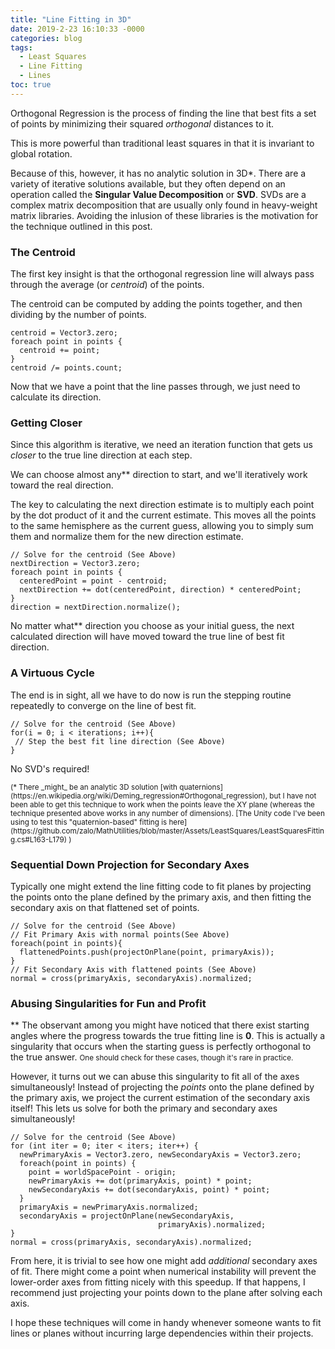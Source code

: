 ```yaml
---
title: "Line Fitting in 3D"
date: 2019-2-23 16:10:33 -0000
categories: blog
tags:
  - Least Squares
  - Line Fitting
  - Lines
toc: true
---
```


Orthogonal Regression is the process of finding the line that best fits a set of points by minimizing their squared _orthogonal_ distances to it.

<!-- Hide the Table of Contents (but keep the navigation :^) ... -->
<script type="text/javascript">
  document.getElementsByClassName('toc')[0].style.display = 'none';
</script>
<!-- Load the Three.js library, assorted helpers, and the actual line fitting script code... -->
<script type="text/javascript" src="../../assets/js/three.js"></script>
<script type="text/javascript" src="../../assets/js/DragControls.js"></script>
<script type="text/javascript" src="../../assets/js/OrbitControls.js"></script>
<script type="text/javascript" src="../../assets/js/IK/Environment.js"></script>
<script type="text/javascript" src="../../assets/js/LineFitting/LineFitting.js" orbit="enabled"
    residuals="enabled"></script>

This is more powerful than traditional least squares in that it is invariant to global rotation.

Because of this, however, it has no analytic solution in 3D*.  There are a variety of iterative solutions available, but they often depend on an operation called the **Singular Value Decomposition** or **SVD**.  SVDs are a complex matrix decomposition that are usually only found in heavy-weight matrix libraries.  Avoiding the inlusion of these libraries is the motivation for the technique outlined in this post.

### The Centroid

The first key insight is that the orthogonal regression line will always pass through the average (or _centroid_) of the points.

The centroid can be computed by adding the points together, and then dividing by the number of points.
```
centroid = Vector3.zero;
foreach point in points {
  centroid += point;
}
centroid /= points.count;
```
<script type="text/javascript" src="../../assets/js/LineFitting/VisualizeAverage.js" orbit="enabled"></script>

Now that we have a point that the line passes through, we just need to calculate its direction.

### Getting Closer

Since this algorithm is iterative, we need an iteration function that gets us _closer_ to the true line direction at each step.

We can choose almost any** direction to start, and we'll iteratively work toward the real direction.

The key to calculating the next direction estimate is to multiply each point by the dot product of it and the current estimate.   This moves all the points to the same hemisphere as the current guess, allowing you to simply sum them and normalize them for the new direction estimate.

```
// Solve for the centroid (See Above)
nextDirection = Vector3.zero;
foreach point in points {
  centeredPoint = point - centroid;
  nextDirection += dot(centeredPoint, direction) * centeredPoint;
}
direction = nextDirection.normalize();
```
<script type="text/javascript" src="../../assets/js/LineFitting/LineStepping.js" orbit="enabled"></script>

No matter what** direction you choose as your initial guess, the next calculated direction will have moved toward the true line of best fit direction.

### A Virtuous Cycle

The end is in sight, all we have to do now is run the stepping routine repeatedly to converge on the line of best fit.

```
// Solve for the centroid (See Above)
for(i = 0; i < iterations; i++){
 // Step the best fit line direction (See Above)
}
```
<script type="text/javascript" src="../../assets/js/LineFitting/LineFitting.js" orbit="enabled" residuals="disabled"></script>

No SVD's required!


<small>
(* There _might_ be an analytic 3D solution [with quaternions](https://en.wikipedia.org/wiki/Deming_regression#Orthogonal_regression), but I have not been able to get this technique to work when the points leave the XY plane (whereas the technique presented above works in any number of dimensions).  [The Unity code I've been using to test this "quaternion-based" fitting is here](https://github.com/zalo/MathUtilities/blob/master/Assets/LeastSquares/LeastSquaresFitting.cs#L163-L179) )
</small>

### Sequential Down Projection for Secondary Axes

Typically one might extend the line fitting code to fit planes by projecting the points onto the plane defined by the primary axis, and then fitting the secondary axis on that flattened set of points.

```
// Solve for the centroid (See Above)
// Fit Primary Axis with normal points(See Above)
foreach(point in points){
  flattenedPoints.push(projectOnPlane(point, primaryAxis));
} 
// Fit Secondary Axis with flattened points (See Above)
normal = cross(primaryAxis, secondaryAxis).normalized;
```

### Abusing Singularities for Fun and Profit

** The observant among you might have noticed that there exist starting angles where the progress towards the true fitting line is **0**.  This is actually a singularity that occurs when the starting guess is perfectly orthogonal to the true answer.   <small>One should check for these cases, though it's rare in practice.</small>

However, it turns out we can abuse this singularity to fit all of the axes simultaneously!  Instead of projecting the _points_ onto the plane defined by the primary axis, we project the current estimation of the secondary axis itself!  This lets us solve for both the primary and secondary axes simultaneously!

```
// Solve for the centroid (See Above)
for (int iter = 0; iter < iters; iter++) {
  newPrimaryAxis = Vector3.zero, newSecondaryAxis = Vector3.zero;
  foreach(point in points) {
    point = worldSpacePoint - origin;
    newPrimaryAxis += dot(primaryAxis, point) * point;
    newSecondaryAxis += dot(secondaryAxis, point) * point;
  }
  primaryAxis = newPrimaryAxis.normalized;
  secondaryAxis = projectOnPlane(newSecondaryAxis, 
                                 primaryAxis).normalized;
}
normal = cross(primaryAxis, secondaryAxis).normalized;
```
<script type="text/javascript" src="../../assets/js/LineFitting/PlaneFitting.js" orbit="enabled" residuals="enabled"></script>

From here, it is trivial to see how one might add _additional_ secondary axes of fit.  There might come a point when numerical instability will prevent the lower-order axes from fitting nicely with this speedup.  If that happens, I recommend just projecting your points down to the plane after solving each axis.

I hope these techniques will come in handy whenever someone wants to fit lines or planes without incurring large dependencies within their projects.